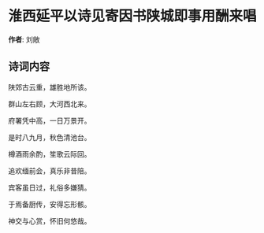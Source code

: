 # 淮西延平以诗见寄因书陕城即事用酬来唱

**作者**: 刘敞

## 诗词内容

陕郊古云重，雄胜地所该。

群山左右顾，大河西北来。

府署凭中高，一日万景开。

是时八九月，秋色清池台。

樽酒雨余酌，笙歌云际回。

追欢缅前会，真乐非昔陪。

宾客虽日过，礼俗多嫌猜。

于焉备厨传，安得忘形骸。

神交与心赏，怀旧何悠哉。

